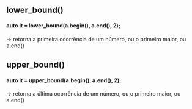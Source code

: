 ## lower_bound()
#### auto it = lower_bound(a.begin(), a.end(), 2);
-> retorna a primeira ocorrência de um número, ou o primeiro maior, ou a.end()




## upper_bound()
#### auto it = upper_bound(a.begin(), a.end(), 2);
-> retorna a última ocorrência de um número, ou o primeiro maior, ou a.end()
